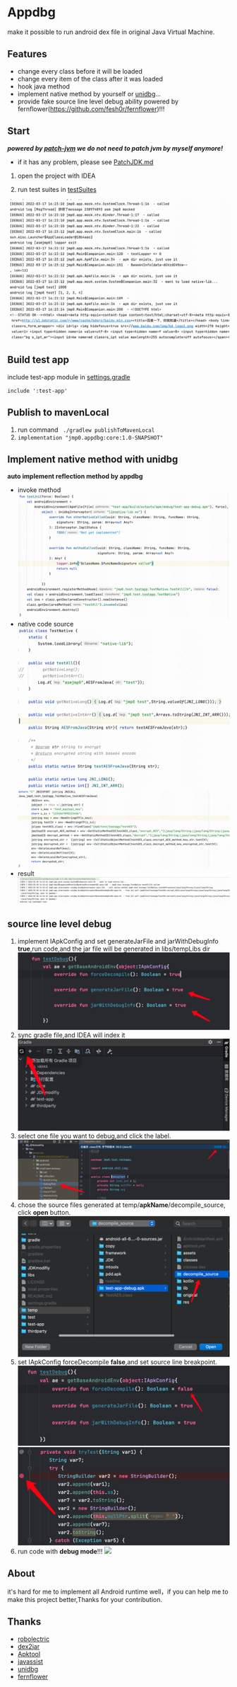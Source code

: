 # Appdbg
make it possible to run android dex file in original Java Virtual Machine.

## Features
- change every class before it will be loaded
- change every item of the class after it was loaded
- hook java method
- implement native method by yourself or [unidbg](https://github.com/zhkl0228/unidbg)...
- provide fake source line level debug ability powered by fernflower(https://github.com/fesh0r/fernflower)!!!

## Start

***powered by [patch-jvm](patch-jvm) we do not need to patch jvm by myself anymore!***
- if it has any problem, please see [PatchJDK.md](PatchJDK.md)

1. open the project with IDEA

2. run test suites in [testSuites](core/src/test/java/suites)
   
![](assets/1.png)

## Build test app
include test-app module in [settings.gradle](settings.gradle)
```
include ':test-app'
```

## Publish to mavenLocal
1. run command ` ./gradlew publishToMavenLocal`
2. `implementation "jmp0.appdbg:core:1.0-SNAPSHOT"`

## Implement native method with unidbg
**auto implement reflection method by appdbg**
- invoke method 
![](assets/jni0.png)
- native code source
![](assets/jni1.png)  
![](assets/jni2.png)
- result
![](assets/jni3.png)
  
## source line level debug
1. implement IApkConfig and set generateJarFile and jarWithDebugInfo **true**,run code,and the jar file will be generated in libs/tempLibs dir
![](assets/debug/debug0.png)
2. sync gradle file,and IDEA will index it
![](assets/debug/debug1.png)
3. select one file you want to debug,and click the label.
![](assets/debug/debug2.png)
4. chose the source files generated at temp/**apkName**/decompile_source, click **open** button.
![](assets/debug/debug3.png)
5. set IApkConfig forceDecompile **false**,and set source line breakpoint.
![](assets/debug/debug4.png)
![](assets/debug/debug5.png)
6. run code with **debug mode**!!!
![](assets/debug/debug0.gif)

## About
it's hard for me to implement all Android runtime well，if you can help me to make this project better,Thanks for your contribution. 

## Thanks
- [robolectric](https://github.com/robolectric/robolectric)
- [dex2jar](https://github.com/pxb1988/dex2jar)
- [Apktool](https://github.com/iBotPeaches/Apktool)
- [javassist](https://github.com/jboss-javassist/javassist)
- [unidbg](https://github.com/zhkl0228/unidbg)
- [fernflower](https://github.com/fesh0r/fernflower)